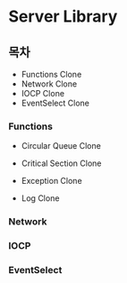 # Server Library

 
## 목차
* Functions Clone
* Network Clone
* IOCP Clone
* EventSelect Clone

### Functions
* Circular Queue Clone

* Critical Section Clone

* Exception Clone

* Log Clone


### Network


### IOCP


### EventSelect
